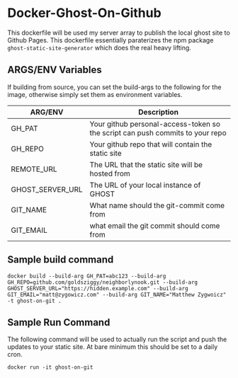 # Docker-Ghost-On-Github

This dockerfile will be used my server array to publish the local ghost site to Github Pages. This dockerfile essentially paraterizes the npm package `ghost-static-site-generator` which does the real heavy lifting.

## ARGS/ENV Variables

If building from source, you can set the build-args to the following for the image, otherwise simply set them as environment variables.

| ARG/ENV          | Description                                                                   |
| ---------------- | ----------------------------------------------------------------------------- |
| GH_PAT           | Your github personal-access-token so the script can push commits to your repo |
| GH_REPO          | Your github repo that will contain the static site                            |
| REMOTE_URL       | The URL that the static site will be hosted from                              |
| GHOST_SERVER_URL | The URL of your local instance of GHOST                                       |
| GIT_NAME         | What name should the git-commit come from                                     |
| GIT_EMAIL        | what email the git commit should come from                                    |

## Sample build command

```shell
docker build --build-arg GH_PAT=abc123 --build-arg GH_REPO=github.com/goldsziggy/neighborlynook.git --build-arg GHOST_SERVER_URL="https://hidden.example.com" --build-arg GIT_EMAIL="matt@zygowicz.com" --build-arg GIT_NAME="Matthew Zygwoicz" -t ghost-on-git .
```

## Sample Run Command

The following command will be used to actually run the script and push the updates to your static site. At bare minimum this should be set to a daily cron.

```shell
docker run -it ghost-on-git
```
